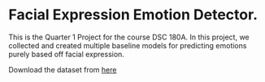 # Facial Expression Emotion Detector. 

This is the Quarter 1 Project for the course DSC 180A. In this project, we collected and created multiple baseline models for predicting emotions purely based off facial expression. 

Download the dataset from [here](https://paperswithcode.com/dataset/fer2013)
